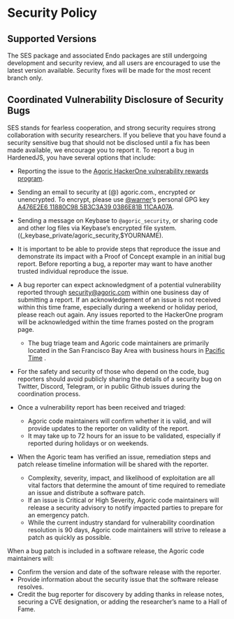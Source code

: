 # Security Policy

## Supported Versions

The SES package and associated Endo packages are still undergoing development and security review, and all
users are encouraged to use the latest version available. Security fixes will
be made for the most recent branch only.

## Coordinated Vulnerability Disclosure of Security Bugs

SES stands for fearless cooperation, and strong security requires strong collaboration with security researchers. If you believe that you have found a security sensitive bug that should not be disclosed until a fix has been made available, we encourage you to report it. To report a bug in HardenedJS, you have several options that include:

* Reporting the issue to the [Agoric HackerOne vulnerability rewards program](https://hackerone.com/agoric).

* Sending an email to security at (@) agoric.com., encrypted or unencrypted. To encrypt, please use [@warner](https://github.com/warner)’s personal GPG key  [A476E2E6 11880C98 5B3C3A39 0386E81B 11CAA07A](http://www.lothar.com/warner-gpg.html).

* Sending a message on Keybase to `@agoric_security`, or sharing code and other log files via Keybase’s encrypted file system. ((_keybase_private/agoric_security,$YOURNAME).

* It is important to be able to provide steps that reproduce the issue and demonstrate its impact with a Proof of Concept example in an initial bug report. Before reporting a bug, a reporter may want to have another trusted individual reproduce the issue.

* A bug reporter can expect acknowledgment of a potential vulnerability reported through  [security@agoric.com](mailto:security@agoric.com)  within one business day of submitting a report. If an acknowledgement of an issue is not received within this time frame, especially during a weekend or holiday period, please reach out again. Any issues reported to the HackerOne program will be acknowledged within the time frames posted on the program page.
	* The bug triage team and Agoric code maintainers are primarily located in the San Francisco Bay Area with business hours in  [Pacific Time](https://www.timeanddate.com/worldclock/usa/san-francisco) .

* For the safety and security of those who depend on the code, bug reporters should avoid publicly sharing the details of a security bug on Twitter, Discord, Telegram, or in public Github issues during the coordination process.

* Once a vulnerability report has been received and triaged:
	* Agoric code maintainers will confirm whether it is valid, and will provide updates to the reporter on validity of the report.
	* It may take up to 72 hours for an issue to be validated, especially if reported during holidays or on weekends.

* When the Agoric team has verified an issue, remediation steps and patch release timeline information will be shared with the reporter.
	* Complexity, severity, impact, and likelihood of exploitation are all vital factors that determine the amount of time required to remediate an issue and distribute a software patch.
	* If an issue is Critical or High Severity, Agoric code maintainers will release a security advisory to notify impacted parties to prepare for an emergency patch.
	* While the current industry standard for vulnerability coordination resolution is 90 days, Agoric code maintainers will strive to release a patch as quickly as possible.

When a bug patch is included in a software release, the Agoric code maintainers will:
  * Confirm the version and date of the software release with the reporter.
  * Provide information about the security issue that the software release resolves.
  * Credit the bug reporter for discovery by adding thanks in release notes, securing a CVE designation, or adding the researcher’s name to a Hall of Fame.
